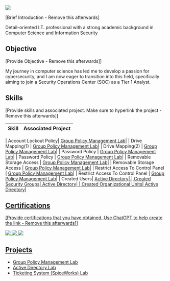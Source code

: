  
<a href="https://linkedin.com/in/pierretheophan/"><img src="https://img.shields.io/badge/-LinkedIn-0072b1?&style=for-the-badge&logo=linkedin&logoColor=white" /></a>

[Brief Introduction - Remove this afterwards]

Detail-oriented I.T. professional with a strong academic background in Computer Science and Information Security 

## Objective
[Provide Objective - Remove this afterwards]]

My journey in computer science has led me to develop a passion for cybersecurity, and I am now eager to transition into this field, specifically aiming to join a Security Operations Center (SOC) as a Tier 1 Analyst.

## Skills
[Provide skills and associated project. Make sure to hyperlink the project - Remove this afterwards]]

| Skill                                         | Associated Project         |
|-----------------------------------------------|----------------------------|

| Account Lockout Policy| <a href="https://github.com/user-attachments/files/22069554/Screenshot.2025-08-30.at.9.03.47.PM.7.59.28.PM.tiff">Group Policy Management Lab</a>|
| Drive Mapping(1) | <a href="https://github.com/user-attachments/assets/bd61c18d-2492-49c0-82e6-bbb860cd75a9">Group Policy Management Lab</a>|
| Drive Mapping(2) | <a href="https://github.com/user-attachments/assets/2ddec1a7-8e66-44de-a159-c3809ea7c8b1">Group Policy Management Lab</a>|
| Password Policy | <a href="https://github.com/user-attachments/assets/2a62c8e7-3e58-42fb-b575-5d381a7cb08e">Group Policy Management Lab</a>|
| Password Policy | <a href="https://github.com/user-attachments/assets/e5433a4c-3d9d-4e9b-bfb2-858bf59105aa">Group Policy Management Lab</a>|
| Removable Storage Access | <a href="https://github.com/user-attachments/assets/8f9141d4-2a02-41b3-bb66-02dd31bd8d4a">Group Policy Management Lab</a>|
| Removable Storage Access | <a href="https://github.com/user-attachments/assets/6ae225c8-86be-44e5-b519-22495e7c8b6b">Group Policy Management Lab</a>|
| Restrict Access To Control Panel | <a href="https://github.com/user-attachments/assets/bc397493-4ca4-4c1a-b3ab-b1b935867f52">Group Policy Management Lab</a>|
| Restrict Access To Control Panel | <a href="https://github.com/user-attachments/assets/bf3fca65-cec3-4eff-9ab0-ab09ceaf72e3">Group Policy Management Lab</a>|
| Created Users| <a href="https://github.com/FillyLoyal/pictures/blob/main/Creating%20a%20user.png">Active Directory|
| Created Security Groups| <a href="https://github.com/FillyLoyal/pictures/blob/main/Created%20a%20security%20groups.png">Active Directory|
| Created Organizational Units| <a href="https://github.com/FillyLoyal/pictures/blob/main/Created%20a%20security%20groups.png">Active Directory|




## Certifications
[Provide certifications that you have obtained. Use ChatGPT to help create the link - Remove this afterwards]]
<div>
<img src="https://img.shields.io/badge/-Security%2B-FF0000?&style=for-the-badge&logo=CompTIA&logoColor=white" />
<img src="https://img.shields.io/badge/-Network%2B-007ACC?&style=for-the-badge&logo=CompTIA&logoColor=white" />
<img src="https://img.shields.io/badge/-A%2B-4D4D4D?&style=for-the-badge&logo=CompTIA&logoColor=white" />
</div>

## Projects
- Group Policy Management Lab
- Active Directory Lab
- Ticketing System (SpiceWorks) Lab
